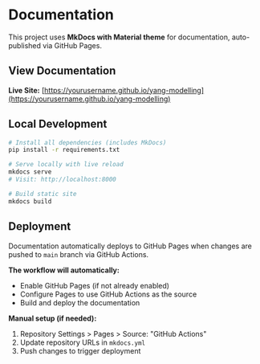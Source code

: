 # Documentation

This project uses **MkDocs with Material theme** for documentation, auto-published via GitHub Pages.

## View Documentation

**Live Site:** [https://yourusername.github.io/yang-modelling](https://yourusername.github.io/yang-modelling)

## Local Development

```bash
# Install all dependencies (includes MkDocs)
pip install -r requirements.txt

# Serve locally with live reload
mkdocs serve
# Visit: http://localhost:8000

# Build static site
mkdocs build
```

## Deployment

Documentation automatically deploys to GitHub Pages when changes are pushed to `main` branch via GitHub Actions.

**The workflow will automatically:**
- Enable GitHub Pages (if not already enabled)
- Configure Pages to use GitHub Actions as the source
- Build and deploy the documentation

**Manual setup (if needed):**
1. Repository Settings > Pages > Source: "GitHub Actions"
2. Update repository URLs in `mkdocs.yml`
3. Push changes to trigger deployment
